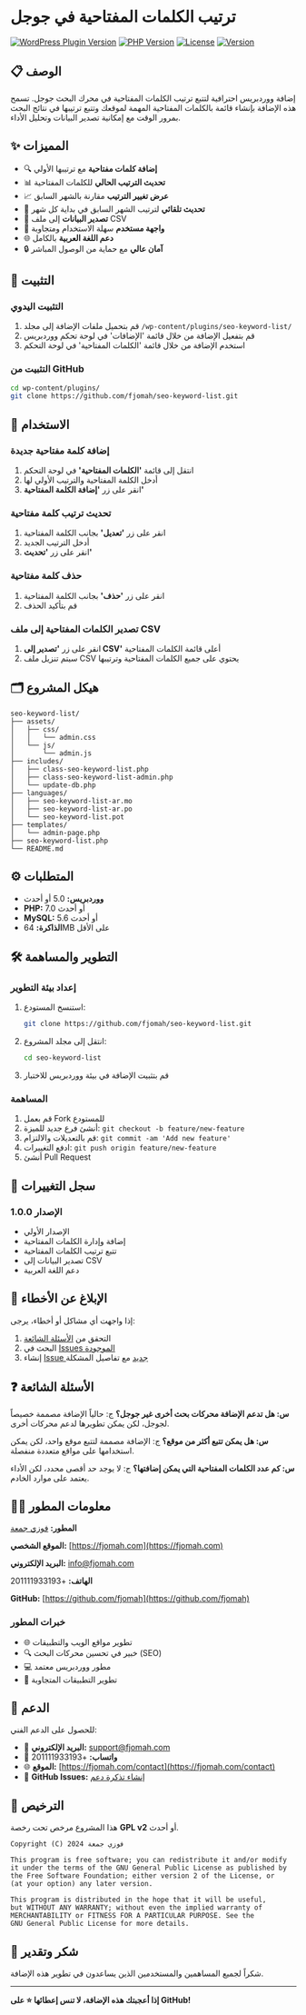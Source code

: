 # ترتيب الكلمات المفتاحية في جوجل

[![WordPress Plugin Version](https://img.shields.io/badge/WordPress-5.0%2B-blue.svg)](https://wordpress.org/)
[![PHP Version](https://img.shields.io/badge/PHP-7.0%2B-purple.svg)](https://php.net/)
[![License](https://img.shields.io/badge/License-GPL%20v2-green.svg)](https://www.gnu.org/licenses/gpl-2.0.html)
[![Version](https://img.shields.io/badge/Version-1.0.0-orange.svg)]()

## 📋 الوصف

إضافة ووردبريس احترافية لتتبع ترتيب الكلمات المفتاحية في محرك البحث جوجل. تسمح هذه الإضافة بإنشاء قائمة بالكلمات المفتاحية المهمة لموقعك وتتبع ترتيبها في نتائج البحث بمرور الوقت مع إمكانية تصدير البيانات وتحليل الأداء.

## ✨ المميزات

- 🔍 **إضافة كلمات مفتاحية** مع ترتيبها الأولي
- 📊 **تحديث الترتيب الحالي** للكلمات المفتاحية
- 📈 **عرض تغيير الترتيب** مقارنة بالشهر السابق
- 🔄 **تحديث تلقائي** لترتيب الشهر السابق في بداية كل شهر
- 📁 **تصدير البيانات** إلى ملف CSV
- 🎨 **واجهة مستخدم** سهلة الاستخدام ومتجاوبة
- 🌐 **دعم اللغة العربية** بالكامل
- 🔒 **آمان عالي** مع حماية من الوصول المباشر

## 🚀 التثبيت

### التثبيت اليدوي
1. قم بتحميل ملفات الإضافة إلى مجلد `/wp-content/plugins/seo-keyword-list/`
2. قم بتفعيل الإضافة من خلال قائمة 'الإضافات' في لوحة تحكم ووردبريس
3. استخدم الإضافة من خلال قائمة 'الكلمات المفتاحية' في لوحة التحكم

### التثبيت من GitHub
```bash
cd wp-content/plugins/
git clone https://github.com/fjomah/seo-keyword-list.git
```

## 📖 الاستخدام

### إضافة كلمة مفتاحية جديدة
1. انتقل إلى قائمة **'الكلمات المفتاحية'** في لوحة التحكم
2. أدخل الكلمة المفتاحية والترتيب الأولي لها
3. انقر على زر **'إضافة الكلمة المفتاحية'**

### تحديث ترتيب كلمة مفتاحية
1. انقر على زر **'تعديل'** بجانب الكلمة المفتاحية
2. أدخل الترتيب الجديد
3. انقر على زر **'تحديث'**

### حذف كلمة مفتاحية
1. انقر على زر **'حذف'** بجانب الكلمة المفتاحية
2. قم بتأكيد الحذف

### تصدير الكلمات المفتاحية إلى ملف CSV
1. انقر على زر **'تصدير إلى CSV'** أعلى قائمة الكلمات المفتاحية
2. سيتم تنزيل ملف CSV يحتوي على جميع الكلمات المفتاحية وترتيبها

## 🗂️ هيكل المشروع

```
seo-keyword-list/
├── assets/
│   ├── css/
│   │   └── admin.css
│   └── js/
│       └── admin.js
├── includes/
│   ├── class-seo-keyword-list.php
│   ├── class-seo-keyword-list-admin.php
│   └── update-db.php
├── languages/
│   ├── seo-keyword-list-ar.mo
│   ├── seo-keyword-list-ar.po
│   └── seo-keyword-list.pot
├── templates/
│   └── admin-page.php
├── seo-keyword-list.php
└── README.md
```

## ⚙️ المتطلبات

- **ووردبريس:** 5.0 أو أحدث
- **PHP:** 7.0 أو أحدث
- **MySQL:** 5.6 أو أحدث
- **الذاكرة:** 64MB على الأقل

## 🛠️ التطوير والمساهمة

### إعداد بيئة التطوير
1. استنسخ المستودع:
   ```bash
   git clone https://github.com/fjomah/seo-keyword-list.git
   ```
2. انتقل إلى مجلد المشروع:
   ```bash
   cd seo-keyword-list
   ```
3. قم بتثبيت الإضافة في بيئة ووردبريس للاختبار

### المساهمة
1. قم بعمل Fork للمستودع
2. أنشئ فرع جديد للميزة: `git checkout -b feature/new-feature`
3. قم بالتعديلات والالتزام: `git commit -am 'Add new feature'`
4. ادفع التغييرات: `git push origin feature/new-feature`
5. أنشئ Pull Request

## 📝 سجل التغييرات

### الإصدار 1.0.0
- الإصدار الأولي
- إضافة وإدارة الكلمات المفتاحية
- تتبع ترتيب الكلمات المفتاحية
- تصدير البيانات إلى CSV
- دعم اللغة العربية

## 🐛 الإبلاغ عن الأخطاء

إذا واجهت أي مشاكل أو أخطاء، يرجى:
1. التحقق من [الأسئلة الشائعة](#الأسئلة-الشائعة)
2. البحث في [Issues الموجودة](https://github.com/fjomah/seo-keyword-list/issues)
3. إنشاء [Issue جديد](https://github.com/fjomah/seo-keyword-list/issues/new) مع تفاصيل المشكلة

## ❓ الأسئلة الشائعة

**س: هل تدعم الإضافة محركات بحث أخرى غير جوجل؟**
ج: حالياً الإضافة مصممة خصيصاً لجوجل، لكن يمكن تطويرها لدعم محركات أخرى.

**س: هل يمكن تتبع أكثر من موقع؟**
ج: الإضافة مصممة لتتبع موقع واحد، لكن يمكن استخدامها على مواقع متعددة منفصلة.

**س: كم عدد الكلمات المفتاحية التي يمكن إضافتها؟**
ج: لا يوجد حد أقصى محدد، لكن الأداء يعتمد على موارد الخادم.

## 👨‍💻 معلومات المطور

**المطور:** [فوزي جمعة](https://fjomah.com)

**الموقع الشخصي:** [https://fjomah.com](https://fjomah.com)

**البريد الإلكتروني:** [info@fjomah.com](mailto:info@fjomah.com)

**الهاتف:** +201111933193

**GitHub:** [https://github.com/fjomah](https://github.com/fjomah)

### خبرات المطور
- 🌐 تطوير مواقع الويب والتطبيقات
- 🔍 خبير في تحسين محركات البحث (SEO)
- 💻 مطور ووردبريس معتمد
- 📱 تطوير التطبيقات المتجاوبة

## 🤝 الدعم

للحصول على الدعم الفني:
- 📧 **البريد الإلكتروني:** [support@fjomah.com](mailto:support@fjomah.com)
- 📱 **واتساب:** +201111933193
- 🌐 **الموقع:** [https://fjomah.com/contact](https://fjomah.com/contact)
- 💬 **GitHub Issues:** [إنشاء تذكرة دعم](https://github.com/fjomah/seo-keyword-list/issues)

## 📄 الترخيص

هذا المشروع مرخص تحت رخصة **GPL v2** أو أحدث.

```
Copyright (C) 2024 فوزي جمعة

This program is free software; you can redistribute it and/or modify
it under the terms of the GNU General Public License as published by
the Free Software Foundation; either version 2 of the License, or
(at your option) any later version.

This program is distributed in the hope that it will be useful,
but WITHOUT ANY WARRANTY; without even the implied warranty of
MERCHANTABILITY or FITNESS FOR A PARTICULAR PURPOSE. See the
GNU General Public License for more details.
```

## 🌟 شكر وتقدير

شكراً لجميع المساهمين والمستخدمين الذين يساعدون في تطوير هذه الإضافة.

---

**إذا أعجبتك هذه الإضافة، لا تنس إعطائها ⭐ على GitHub!**